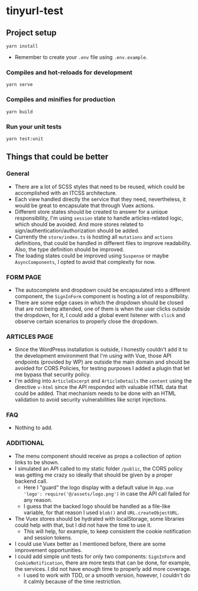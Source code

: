 # tinyurl-test

## Project setup
```
yarn install
```

- Remember to create your `.env` file using `.env.example`.

### Compiles and hot-reloads for development
```
yarn serve
```

### Compiles and minifies for production
```
yarn build
```

### Run your unit tests
```
yarn test:unit
```

## Things that could be better
### General
- There are a lot of SCSS styles that need to be reused, which could be accomplished with an ITCSS architecture.
- Each view handled directly the service that they need, nevertheless, it would be great to encapsulate that through Vuex actions.
- Different store states should be created to answer for a unique responsibility, I'm using  `session` state to handle articles-related logic, which should be avoided. And more stores related to sign/authentication/authorization should be added.
- Currently the `store/index.ts` is hosting all `mutations` and `actions` definitions, that could be handled in different files to improve readability. Also, the type definition should be improved.
- The loading states could be improved using `Suspense` or maybe `AsyncComponents`, I opted to avoid that complexity for now.

### FORM PAGE
- The autocomplete and dropdown could be encapsulated into a different component, the `SignInForm` component is hosting a lot of responsibility.
- There are some edge cases in which the dropdown should be closed that are not being attended, one of them is when the user clicks outside the dropdown, for it, I could add a global event listener with `click` and observe certain scenarios to properly close the dropdown.

### ARTICLES PAGE
- Since the WordPress installation is outside, I honestly couldn't add it to the development environment that I'm using with Vue, those API endpoints (provided by WP) are outside the main domain and should be avoided for CORS Policies, for testing purposes I added a plugin that let me bypass that security policy.
- I'm adding into `ArticleExcerpt` and `ArticleDetails` the `content` using the directive `v-html` since the API responded with valuable HTML data that could be added. That mechanism needs to be done with an HTML validation to avoid security vulnerabilities like script injections.

### FAQ
- Nothing to add.

### ADDITIONAL
- The menu component should receive as props a collection of option links to be shown.
- I simulated an API called to my static folder `/public`, the CORS policy was getting me crazy so ideally that should be given by a proper backend call.
    - Here I "guard" the logo display with a default value in `App.vue` `'logo': require('@/assets/logo.png')` in case the API call failed for any reason.
    - I guess that the backed logo should be handled as a file-like variable, for that reason I used `blob()` and `URL.createObjectURL`.
- The Vuex stores should be hydrated with localStorage, some libraries could help with that, but I did not have the time to use it.
    - This will help, for example, to keep consistent the cookie notification and session tokens.
- I could use Vuex better as I mentioned before, there are some improvement opportunities.
- I could add simple unit tests for only two components: `SignInForm` and `CookieNotification`, there are more tests that can be done, for example, the services. I did not have enough time to properly add more coverage.
    - I used to work with TDD, or a smooth version, however, I couldn't do it calmly because of the time restriction.